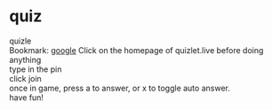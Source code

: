 # quiz
quizle<br/>
Bookmark: [google](javascript:async%20function%20set%28e%29%7Blet%20t%3D%60https%3A%2F%2Fquizlet.com%2Fwebapi%2F3.8%2Fmultiplayer%2Fgame-instance%3FgameCode%3D%24%7Be.toUpperCase%28%29%7D%60%3Breturn%28await%20%28await%20fetch%28t%29%29.json%28%29%29.gameInstance.itemId%7Dasync%20function%20tdef%28e%29%7Blet%20t%3D%60https%3A%2F%2Fquizlet.com%2F%24%7Be%7D%60%2Cn%3Dawait%20%28await%20fetch%28t%29%29.text%28%29%2Ci%3Dn.split%28%22%3Cscript%22%29%3Bi%3D%28i%3DJSON.parse%28i%3D%28i%3D%28i%3D%28i%3D%28i%3Di%5Bi.length-6%5D%29.split%28%22%2Fscript%3E%22%29%5B0%5D%29.split%28%22QLoad%28%22%29%5B0%5D%29.split%28%27%28function%28%29%7Bwindow.Quizlet%5B%22setPageData%22%5D%20%3D%20%27%29%5B1%5D%29.slice%280%2C-2%29%29%29.termIdToTermsMap%3Blet%5Br%2Co%5D%3D%5B%7B%7D%2C%7B%7D%5D%3Bfor%28let%20a%20of%20Object.values%28i%29%29r%5Ba.word%5D%3Da.definition%2Co%3DObject.fromEntries%28Object.entries%28r%29.map%28e%3D%3Ee.reverse%28%29%29%29%3Breturn%5Br%2Co%5D%7Dfunction%20pin%28%29%7Breturn%20Array.from%28document.querySelectorAll%28%22input%22%29%29.map%28e%3D%3Ee.value%29.join%28%22%22%29%7Dconst%20join%3Ddocument.querySelector%28%22%23LiveGameStudentTarget%20%3E%20div%20%3E%20section%20%3E%20div%20%3E%20form%20%3E%20div.UIDiv.EnterGameCode-button%20%3E%20button%22%29%3Blet%20getWord%3D%28%29%3D%3Edocument.querySelector%28%22div.FormattedText.notranslate.StudentPrompt-text.lang-en%20%3E%20div%22%29.innerText%3Bfunction%20answer%28e%2Ct%29%7Blet%20n%3DgetWord%28%29%3BArray.from%28document.querySelector%28%22.StudentAnswerOptions%22%29.children%29.forEach%28i%3D%3E%7B%28i.innerText%3D%3De%5Bn%5D%7C%7Ci.innerText%3D%3Dt%5Bn%5D%29%26%26i.firstChild.firstChild.click%28%29%7D%29%7Dvar%20en%3D%211%2Cd%3D%211%3Bjoin.onclick%3Dasync%20function%28%29%7Blet%20e%3Dpin%28%29%2C%5Bt%2Cn%5D%3Dawait%20tdef%28await%20set%28e%29%29%3Bwindow.onkeyup%3De%3D%3E%7B%22KeyA%22%3D%3De.code%26%26answer%28t%2Cn%29%2C%22KeyX%22%3D%3De.code%26%26%28en%3D%21en%29%7D%2CsetInterval%28%28%29%3D%3E%7Ben%26%26answer%28t%2Cn%29%7D%2C100%29%7D%2Cdocument.querySelector%28%22%23LiveGameStudentTarget%20%3E%20div%20%3E%20section%20%3E%20div%20%3E%20form%22%29.addEventListener%28%22keyup%22%2Ce%3D%3E%7Bif%28%22Enter%22%3D%3De.code%29%7Bjoin.onclick%28%29%3Breturn%7D%7D%29%3Blet%20ii%3DsetInterval%28%28%29%3D%3E%7Bdocument.querySelector%28%22%23LiveGameStudentTarget%20%3E%20div%20%3E%20div.UIDiv.StudentEndView-content%20%3E%20div.StudentEndView-ranking.should-show%20%3E%20div.UIDiv.StudentEndView-winnerHeader%22%29%3F.innerText%3D%3D%22You%20win%21%22%26%26%28location.reload%28%29%2CclearInterval%28ii%29%29%7D%2C1e3%29%3B)
Click on the homepage of quizlet.live before doing anything<br>
type in the pin<br>
click join<br>
once in game, press a to answer, or x to toggle auto answer. <br/>
have fun!</br>
